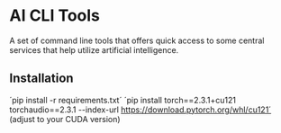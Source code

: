 # AI CLI Tools

A set of command line tools that offers quick access to some central services that help utilize artificial intelligence.
 
## Installation

´pip install -r requirements.txt´
´pip install torch==2.3.1+cu121 torchaudio==2.3.1 --index-url https://download.pytorch.org/whl/cu121´ (adjust to your CUDA version)  

